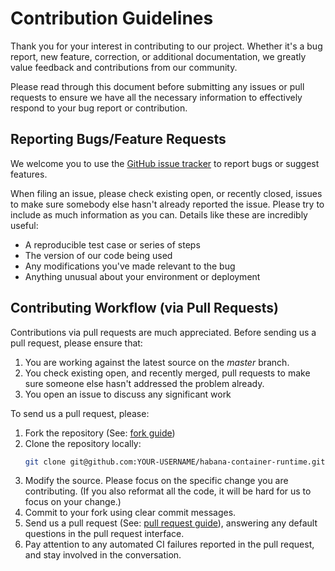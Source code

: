 # Contribution Guidelines

Thank you for your interest in contributing to our project. Whether it's a bug report, new feature, correction, or additional
documentation, we greatly value feedback and contributions from our community.

Please read through this document before submitting any issues or pull requests to ensure we have all the necessary
information to effectively respond to your bug report or contribution.


## Reporting Bugs/Feature Requests

We welcome you to use the [GitHub issue tracker](https://github.com/HabanaAI/habana-container-runtime/issues) to report bugs or suggest features.

When filing an issue, please check existing open, or recently closed, issues to make sure somebody else hasn't already
reported the issue. Please try to include as much information as you can. Details like these are incredibly useful:

* A reproducible test case or series of steps
* The version of our code being used
* Any modifications you've made relevant to the bug
* Anything unusual about your environment or deployment


## Contributing Workflow (via Pull Requests)
Contributions via pull requests are much appreciated. Before sending us a pull request, please ensure that:

1. You are working against the latest source on the *master* branch.
2. You check existing open, and recently merged, pull requests to make sure someone else hasn't addressed the problem already.
3. You open an issue to discuss any significant work

To send us a pull request, please:

1. Fork the repository (See: [fork guide](https://help.github.com/articles/fork-a-repo/))
2. Clone the repository locally:
    ```bash
    git clone git@github.com:YOUR-USERNAME/habana-container-runtime.git
    ```
2. Modify the source. Please focus on the specific change you are contributing. (If you also reformat all the code, it will be hard for us to focus on your change.)
4. Commit to your fork using clear commit messages.
5. Send us a pull request (See: [pull request guide](https://help.github.com/articles/creating-a-pull-request/)), answering any default questions in the pull request interface.
6. Pay attention to any automated CI failures reported in the pull request, and stay involved in the conversation.
